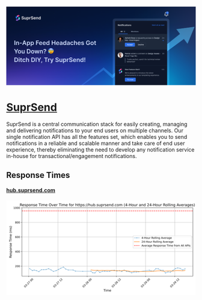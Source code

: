 [![Visit SuprSend](imagePreview.png)](https://suprsend.com)

# [SuprSend](https://suprsend.com)

SuprSend is a central communication stack for easily creating, managing and delivering notifications to your end users on multiple channels. Our single notification API has all the features set, which enables you to send notifications in a reliable and scalable manner and take care of end user experience, thereby eliminating the need to develop any notification service in-house for transactional/engagement notifications.

## Response Times

#### [hub.suprsend.com](https://hub.suprsend.com)

![hub.suprsend.com](response-time-charts/6875622e7375707273656e642e636f6d.svg)
